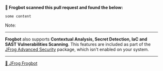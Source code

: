 **🚨 Frogbot scanned this pull request and found the below:**

```
some content
```

Note:

---
**Frogbot** also supports **Contextual Analysis, Secret Detection, IaC and SAST Vulnerabilities Scanning**. This features are included as part of the [JFrog Advanced Security](https://jfrog.com/advanced-security) package, which isn't enabled on your system.

---
[🐸 JFrog Frogbot](https://github.com/jfrog/frogbot#readme)